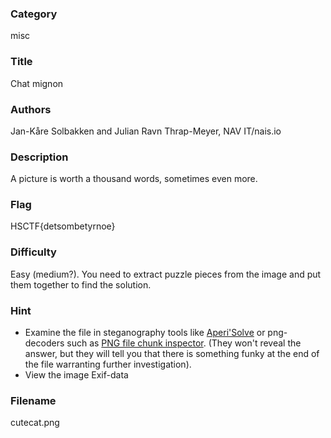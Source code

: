 ### Category
misc

### Title
Chat mignon

### Authors
Jan-Kåre Solbakken and Julian Ravn Thrap-Meyer, NAV IT/nais.io

### Description
A picture is worth a thousand words, sometimes even more.

### Flag
HSCTF{detsombetyrnoe}

### Difficulty
Easy (medium?). You need to extract puzzle pieces from the image and put them together to find the solution.

### Hint
- Examine the file in steganography tools like [Aperi'Solve](https://aperisolve.fr) or png-decoders such as [PNG file chunk inspector](https://www.nayuki.io/page/png-file-chunk-inspector). (They won't reveal the answer, but they will tell you that there is something funky at the end of the file warranting further investigation).
- View the image Exif-data


### Filename
cutecat.png

